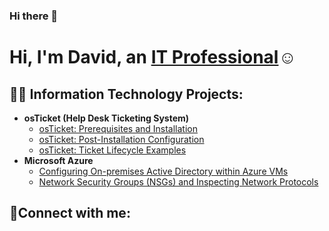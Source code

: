 ### Hi there 👋
<h1>Hi, I'm David, an <a href= "david-saint-louis-" >IT Professional</a>☺</h1>

<h2>👨‍💻 Information Technology Projects:</h2>

- <b>osTicket (Help Desk Ticketing System)</b>
  - [osTicket: Prerequisites and Installation](https://github.com/davidstlouis/osticket-prereqs)
  - [osTicket: Post-Installation Configuration](https://github.com/davidstlouis/post-install-config)
  - [osTicket: Ticket Lifecycle Examples](https://github.com/davidstlouis/ticket-lifecycle)
- <b>Microsoft Azure</b>
  - [Configuring On-premises Active Directory within Azure VMs](https://github.com/davidstlouis/configure-ad)
  - [Network Security Groups (NSGs) and Inspecting Network Protocols](https://github.com/davidstlouis/azure-network-protocols)

<h2>🤳Connect with me:</h2>

[linkedin]:www.linkedin.com/in/david-saint-louis-

